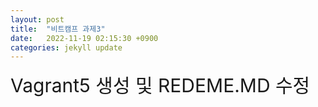 ```yaml
---
layout: post
title:  "비트캠프 과제3"
date:   2022-11-19 02:15:30 +0900
categories: jekyll update
---
```


<span style="font-size:30px;">Vagrant5 생성 및 REDEME.MD 수정</span>

